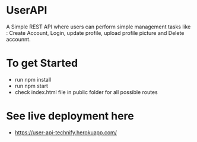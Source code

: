 # UserAPI
A Simple REST API where users can perform simple management tasks like : Create Account, Login, update profile, upload profile picture and Delete accounnt.
# To get Started 
* run npm install
* run npm start
* check index.html file in public folder for all possible routes
# See live deployment here 
* https://user-api-technify.herokuapp.com/
